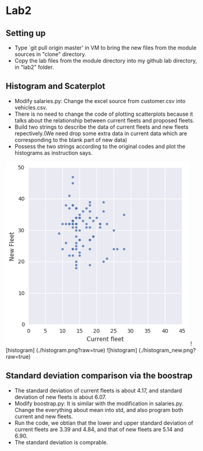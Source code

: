 # Lab2

## Setting up 
* Type `git pull origin master'  in VM to bring the new files from the module sources in "clone" directory.
* Copy the lab files from the module directory into my github lab directory, in "lab2" folder.

## Histogram and Scaterplot
* Modify salaries.py: Change the excel source from customer.csv into vehicles.csv. 
* There is no need to change the code of plotting scatterplots because it talks about the relationship between current fleets and proposed fleets.
* Build two strings to describe the data of current fleets and new fleets repectively.(We need drop some extra data in current data which are corresponding to the blank part of new data)
* Possess the two strings according to  the original codes and plot the histograms as instruction says.
 
![scaterplot](./scaterplot.png?raw=true)
![histogram] (./histogram.png?raw=true)
![histogram] (./histogram_new.png?raw=true)


## Standard deviation comparison via the boostrap

* The standard deviation of current fleets is about 4.17, and standard deviation of new fleets is about 6.07.
* Modify boostrap.py: It is similar with the modification in salaries.py. Change the everything about mean into std, and also program both current and new fleets.
* Run the code, we obtian that the lower and upper standard deviation of current fleets are 3.39 and 4.84, and that of new fleets are 5.14 and 6.90.  
* The standard deviation is comprable.
	
